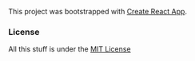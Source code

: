 This project was bootstrapped with [Create React App](https://github.com/facebookincubator/create-react-app).

### License
All this stuff is under the [MIT License](https://raw.githubusercontent.com/getmicah/getmicah.github.io/master/LICENSE)
